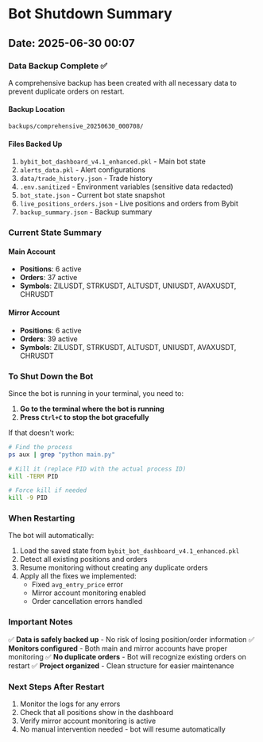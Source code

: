 # Bot Shutdown Summary

## Date: 2025-06-30 00:07

### Data Backup Complete ✅

A comprehensive backup has been created with all necessary data to prevent duplicate orders on restart.

#### Backup Location
```
backups/comprehensive_20250630_000708/
```

#### Files Backed Up
1. `bybit_bot_dashboard_v4.1_enhanced.pkl` - Main bot state
2. `alerts_data.pkl` - Alert configurations
3. `data/trade_history.json` - Trade history
4. `.env.sanitized` - Environment variables (sensitive data redacted)
5. `bot_state.json` - Current bot state snapshot
6. `live_positions_orders.json` - Live positions and orders from Bybit
7. `backup_summary.json` - Backup summary

### Current State Summary

#### Main Account
- **Positions**: 6 active
- **Orders**: 37 active
- **Symbols**: ZILUSDT, STRKUSDT, ALTUSDT, UNIUSDT, AVAXUSDT, CHRUSDT

#### Mirror Account
- **Positions**: 6 active
- **Orders**: 39 active
- **Symbols**: ZILUSDT, STRKUSDT, ALTUSDT, UNIUSDT, AVAXUSDT, CHRUSDT

### To Shut Down the Bot

Since the bot is running in your terminal, you need to:

1. **Go to the terminal where the bot is running**
2. **Press `Ctrl+C` to stop the bot gracefully**

If that doesn't work:
```bash
# Find the process
ps aux | grep "python main.py"

# Kill it (replace PID with the actual process ID)
kill -TERM PID

# Force kill if needed
kill -9 PID
```

### When Restarting

The bot will automatically:
1. Load the saved state from `bybit_bot_dashboard_v4.1_enhanced.pkl`
2. Detect all existing positions and orders
3. Resume monitoring without creating any duplicate orders
4. Apply all the fixes we implemented:
   - Fixed `avg_entry_price` error
   - Mirror account monitoring enabled
   - Order cancellation errors handled

### Important Notes

✅ **Data is safely backed up** - No risk of losing position/order information
✅ **Monitors configured** - Both main and mirror accounts have proper monitoring
✅ **No duplicate orders** - Bot will recognize existing orders on restart
✅ **Project organized** - Clean structure for easier maintenance

### Next Steps After Restart

1. Monitor the logs for any errors
2. Check that all positions show in the dashboard
3. Verify mirror account monitoring is active
4. No manual intervention needed - bot will resume automatically
